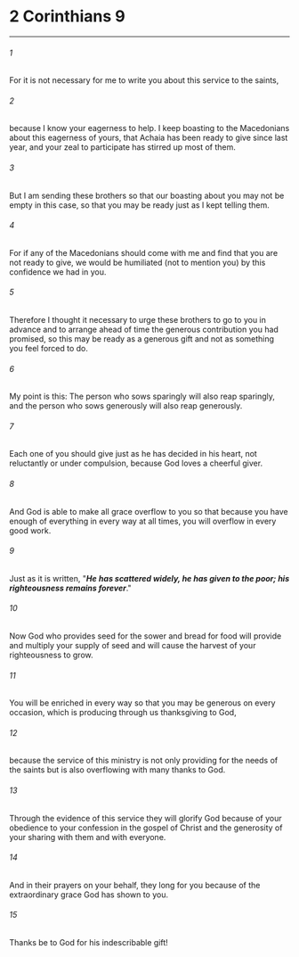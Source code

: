 # 2 Corinthians 9
***



###### 1 
For it is not necessary for me to write you about this service to the saints, 

###### 2 
because I know your eagerness to help. I keep boasting to the Macedonians about this eagerness of yours, that Achaia has been ready to give since last year, and your zeal to participate has stirred up most of them. 

###### 3 
But I am sending these brothers so that our boasting about you may not be empty in this case, so that you may be ready just as I kept telling them. 

###### 4 
For if any of the Macedonians should come with me and find that you are not ready to give, we would be humiliated (not to mention you) by this confidence we had in you. 

###### 5 
Therefore I thought it necessary to urge these brothers to go to you in advance and to arrange ahead of time the generous contribution you had promised, so this may be ready as a generous gift and not as something you feel forced to do. 

###### 6 
My point is this: The person who sows sparingly will also reap sparingly, and the person who sows generously will also reap generously. 

###### 7 
Each one of you should give just as he has decided in his heart, not reluctantly or under compulsion, because God loves a cheerful giver. 

###### 8 
And God is able to make all grace overflow to you so that because you have enough of everything in every way at all times, you will overflow in every good work. 

###### 9 
Just as it is written, "**_He_** **_has scattered widely, he has given to the poor; his righteousness remains forever_**." 

###### 10 
Now God who provides seed for the sower and bread for food will provide and multiply your supply of seed and will cause the harvest of your righteousness to grow. 

###### 11 
You will be enriched in every way so that you may be generous on every occasion, which is producing through us thanksgiving to God, 

###### 12 
because the service of this ministry is not only providing for the needs of the saints but is also overflowing with many thanks to God. 

###### 13 
Through the evidence of this service they will glorify God because of your obedience to your confession in the gospel of Christ and the generosity of your sharing with them and with everyone. 

###### 14 
And in their prayers on your behalf, they long for you because of the extraordinary grace God has shown to you. 

###### 15 
Thanks be to God for his indescribable gift!
